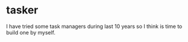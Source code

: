 # tasker
I have tried some task managers during last 10 years so I think is time to build one by myself.
